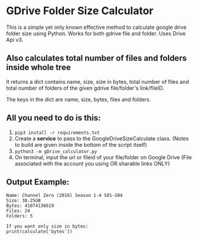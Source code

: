 # GDrive Folder Size Calculator

This is a simple yet only known effective method to calculate google drive folder size using Python.
Works for both gdrive file and folder. Uses Drive Api v3.

## Also calculates total number of files and folders inside whole tree

It returns a dict contains name, size, size in bytes, total number of files and total number of folders
of the given gdrive file/folder's link/fileID. 

The keys in the dict are name, size, bytes, files and folders.

## All you need to do is this:
1) ```pip3 install -r requirements.txt```
2) Create a **service** to pass to the GoogleDriveSizeCalculate class. (Notes to build are given inside the bottom of the script itself)
3) ```python3 -m gDrive_calculator.py```
4) On terminal, input the url or fileid of your file/folder on Google Drive (File associated with the account you using OR sharable links ONLY)

## Output Example:
```
Name: Channel Zero (2016) Season 1-4 S01-S04 
Size: 38.25GB
Bytes: 41074136619
Files: 24
Folders: 5

If you want only size in bytes:
print(calculate['bytes'])
```
